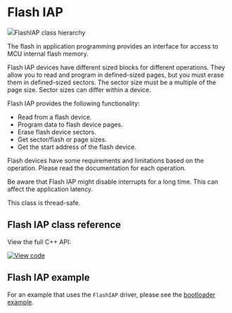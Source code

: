 # Flash IAP

<span class="images">![](https://os.mbed.com/docs/mbed-os/v6.3/mbed-os-api-doxy/classmbed_1_1_flash_i_a_p.png)<span>FlashIAP class hierarchy</span></span>

The flash in application programming provides an interface for access to MCU internal flash memory.

Flash IAP devices have different sized blocks for different operations. They allow you to read and program in defined-sized pages, but you must erase them in defined-sized sectors. The sector size must be a multiple of the page size. Sector sizes can differ within a device.

Flash IAP provides the following functionality:

- Read from a flash device.
- Program data to flash device pages.
- Erase flash device sectors.
- Get sector/flash or page sizes.
- Get the start address of the flash device.

Flash devices have some requirements and limitations based on the operation. Please read the documentation for each operation.

Be aware that Flash IAP might disable interrupts for a long time. This can affect the application latency.

This class is thread-safe.

## Flash IAP class reference

View the full C++ API:

[![View code](https://www.mbed.com/embed/?type=library)](https://os.mbed.com/docs/mbed-os/v6.3/mbed-os-api-doxy/classmbed_1_1_flash_i_a_p.html)

## Flash IAP example

For an example that uses the `FlashIAP` driver, please see the [bootloader example](https://github.com/ARMmbed/mbed-os-example-bootloader).
